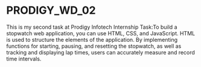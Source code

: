 # PRODIGY_WD_02
This is my second task at Prodigy Infotech Internship Task:To build a stopwatch web application, you can use HTML, CSS, and JavaScript. HTML is used to structure the elements of the application. By implementing functions for starting, pausing, and resetting the stopwatch, as well as tracking and displaying lap times, users can accurately measure and record time intervals.
